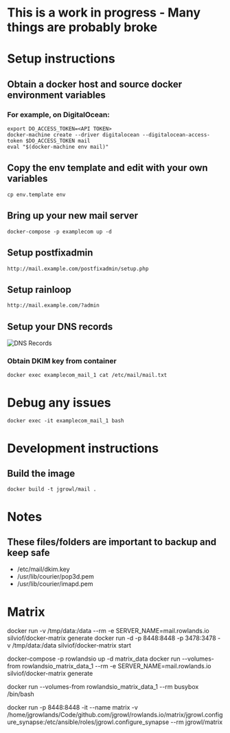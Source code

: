 # This is a work in progress - Many things are probably broke

# Setup instructions 

## Obtain a docker host and source docker environment variables

### For example, on DigitalOcean:

    export DO_ACCESS_TOKEN=<API TOKEN>
    docker-machine create --driver digitalocean --digitalocean-access-token $DO_ACCESS_TOKEN mail
    eval "$(docker-machine env mail)"
    
## Copy the env template and edit with your own variables 

`cp env.template env`
    
## Bring up your new mail server

`docker-compose -p examplecom up -d`
    
## Setup postfixadmin

`http://mail.example.com/postfixadmin/setup.php`
    
## Setup rainloop
    
`http://mail.example.com/?admin`

## Setup your DNS records

![DNS Records](images/mail-dns-records.png "dns-records")

### Obtain DKIM key from container

`docker exec examplecom_mail_1 cat /etc/mail/mail.txt`

# Debug any issues
    
`docker exec -it examplecom_mail_1 bash`

# Development instructions

## Build the image

`docker build -t jgrowl/mail .`

# Notes

## These files/folders are important to backup and keep safe

- /etc/mail/dkim.key
- /usr/lib/courier/pop3d.pem
- /usr/lib/courier/imapd.pem





# Matrix 
docker run -v /tmp/data:/data --rm -e SERVER_NAME=mail.rowlands.io silviof/docker-matrix generate
docker run -d -p 8448:8448 -p 3478:3478 -v /tmp/data:/data silviof/docker-matrix start


docker-compose -p rowlandsio up -d matrix_data
docker run --volumes-from rowlandsio_matrix_data_1 --rm -e SERVER_NAME=mail.rowlands.io silviof/docker-matrix generate

docker run --volumes-from rowlandsio_matrix_data_1 --rm busybox /bin/bash


docker run -p 8448:8448 -it --name matrix -v /home/jgrowlands/Code/github.com/jgrowl/rowlands.io/matrix/jgrowl.configure_synapse:/etc/ansible/roles/jgrowl.configure_synapse --rm jgrowl/matrix


